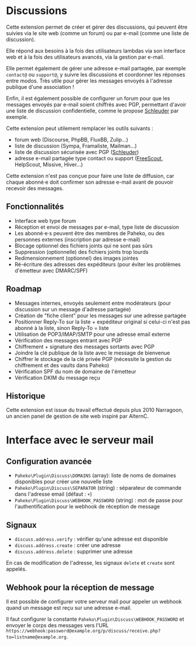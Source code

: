 # Discussions

Cette extension permet de créer et gérer des discussions, qui peuvent être suivies via le site web (comme un forum) ou par e-mail (comme une liste de discussion).

Elle répond aux besoins à la fois des utilisateurs lambdas via son interface web et à la fois des utilisateurs avancés, via la gestion par e-mail.

Elle permet également de gérer une adresse e-mail partagée, par exemple `contact@` ou `support@`, y suivre les discussions et coordonner les réponses entre modos. Très utile pour gérer les messages envoyés à l'adresse publique d'une association !

Enfin, il est également possible de configurer un forum pour que les messages envoyés par e-mail soient chiffrés avec PGP, permettant d'avoir une liste de discussion confidentielle, comme le propose [Schleuder](https://schleuder.org/schleuder/docs/concept.html) par exemple.

Cette extension peut utilement remplacer les outils suivants :

- forum web (Discourse, PhpBB, FluxBB, Zulip…)
- liste de discussion (Sympa, Framaliste, Mailman…)
- liste de discussion sécurisée avec PGP ([Schleuder](https://schleuder.org/schleuder/docs/concept.html))
- adresse e-mail partagée type contact ou support ([FreeScout](https://freescout.net), HelpScout, Missive, Hiver…)

Cette extension n'est pas conçue pour faire une liste de diffusion, car chaque abonné⋅e doit confirmer son adresse e-mail avant de pouvoir recevoir des messages.

## Fonctionnalités

* Interface web type forum
* Réception et envoi de messages par e-mail, type liste de discussion
* Les abonné⋅e⋅s peuvent être des membres de Paheko, ou des personnes externes (inscription par adresse e-mail)
* Blocage optionnel des fichiers joints qui ne sont pas sûrs
* Suppression (optionnelle) des fichiers joints trop lourds
* Redimensionnement (optionnel) des images jointes
* Ré-écriture des adresses des expéditeurs (pour éviter les problèmes d'émetteur avec DMARC/SPF)

## Roadmap

* Messages internes, envoyés seulement entre modérateurs (pour discussion sur un message d'adresse partagée)
* Création de "fiche client" pour les messages sur une adresse partagée
* Positionner Reply-To sur la liste + expéditeur original si celui-ci n'est pas abonné à la liste, sinon Reply-To = liste
* Utilisation de POP3/IMAP/SMTP pour une adresse email externe
* Vérification des messages entrant avec PGP
* Chiffrement + signature des messages sortants avec PGP
* Joindre la clé publique de la liste avec le message de bienvenue
* Chiffrer le stockage de la clé privée PGP (nécessite la gestion du chiffrement et des vaults dans Paheko)
* Vérification SPF du nom de domaine de l'émetteur
* Vérification DKIM du message reçu

## Historique

Cette extension est issue du travail effectué depuis plus 2010 Narragoon, un ancien panel de gestion de site web inspiré par AlternC.

# Interface avec le serveur mail

## Configuration avancée

* `Paheko\Plugin\Discuss\DOMAINS` (array): liste de noms de domaines disponibles pour créer une nouvelle liste
* `Paheko\Plugin\Discuss\SEPARATOR` (string) : séparateur de commande dans l'adresse email (défaut : `+`)
* `Paheko\Plugin\Discuss\WEBHOOK_PASSWORD` (string) : mot de passe pour l'authentification pour le webhook de réception de message

## Signaux

* `discuss.address.verify` : vérifier qu'une adresse est disponible
* `discuss.address.create` : créer une adresse
* `discuss.address.delete` : supprimer une adresse

En cas de modification de l'adresse, les signaux `delete` et `create` sont appelés.

## Webhook pour la réception de message

Il est possible de configurer votre serveur mail pour appeler un webhook quand un message est reçu sur une adresse e-mail.

Il faut configurer la constante `Paheko\Plugin\Discuss\WEBHOOK_PASSWORD` et envoyer le corps des messages vers l'URL `https://webhook:password@example.org/p/discuss/receive.php?to=listname@example.org`.

